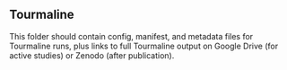 ## Tourmaline

This folder should contain config, manifest, and metadata files for Tourmaline runs, plus links to full Tourmaline output on Google Drive (for active studies) or Zenodo (after publication).
